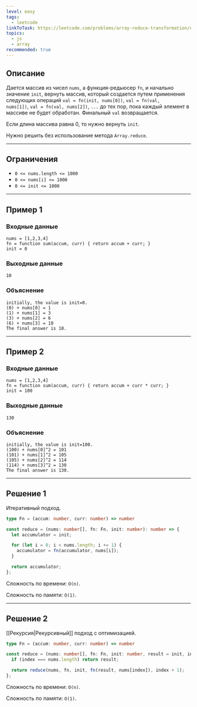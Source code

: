 ```yaml
---
level: easy
tags:
  - leetcode
linkToTask: https://leetcode.com/problems/array-reduce-transformation/description/?envType=study-plan-v2&envId=30-days-of-javascript
topics:
  - js
  - array
recommended: true
---
```

## Описание

Дается массив из чисел `nums`, a функция-редьюсер `fn`, и начально значение `init`, вернуть массив, который создается путем применения следующих операций `val = fn(init, nums[0])`, `val = fn(val, nums[1])`, `val = fn(val, nums[2])`, `...` до тех пор, пока каждый элемент в массиве не будет обработан. Финальный `val` возвращается.

Если длина массива равна 0, то нужно вернуть `init`.

Нужно решить без использование метода `Array.reduce`.

---
## Ограничения

- `0 <= nums.length <= 1000`
- `0 <= nums[i] <= 1000`
- `0 <= init <= 1000`

---
## Пример 1

### Входные данные

```
nums = [1,2,3,4]
fn = function sum(accum, curr) { return accum + curr; }
init = 0
```
### Выходные данные

```
10
```
### Объяснение

```
initially, the value is init=0.
(0) + nums[0] = 1
(1) + nums[1] = 3
(3) + nums[2] = 6
(6) + nums[3] = 10
The final answer is 10.
```

---
## Пример 2

### Входные данные

```
nums = [1,2,3,4]
fn = function sum(accum, curr) { return accum + curr * curr; }
init = 100
```
### Выходные данные

```
130
```
### Объяснение

```
initially, the value is init=100.
(100) + nums[0]^2 = 101
(101) + nums[1]^2 = 105
(105) + nums[2]^2 = 114
(114) + nums[3]^2 = 130
The final answer is 130.
```

---
## Решение 1

Итеративный подход.

```typescript
type Fn = (accum: number, curr: number) => number

const reduce = (nums: number[], fn: Fn, init: number): number => {
  let accumulator = init;

  for (let i = 0; i < nums.length; i += 1) {
    accumulator = fn(accumulator, nums[i]);
  }

  return accumulator;
};
```

Сложность по времени: `O(n)`.

Сложность по памяти: `O(1)`.

---
## Решение 2

[[Рекурсия|Рекурсивный]] подход с оптимизацией.

```typescript
type Fn = (accum: number, curr: number) => number

const reduce = (nums: number[], fn: Fn, init: number, result = init, index = 0): number => {
  if (index === nums.length) return result;

  return reduce(nums, fn, init, fn(result, nums[index]), index + 1);
};
```

Сложность по времени: `O(n)`.

Сложность по памяти: `O(1)`.
